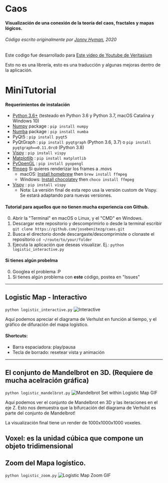 # Caos
#### Visualización de una conexión de la teoría del caos, fractales y mapas lógicos.
###### Código escrito originalmente por [Jonny Hyman](https://www.jonnyhyman.com), 2020

Este codigo fue desarrollado para [Este video de Youtube de Veritasium](https://www.youtube.com/watch?v=EOvLhZPevm0)

Esto no es una librería, esto es una traducción y algunas mejoras dentro de la aplicación.

# MiniTutorial

#### Requerimientos de instalación
- [Python 3.6+](https://www.anaconda.com/distribution/) (testeado en Python 3.6 y Python 3.7, macOS Catalina y Windows 10)
- [Numpy](https://numpy.org) package : `pip install numpy`
- [Numba](https://numba.pydata.org) package : `pip install numba`
- PyQt5 : `pip install pyqt5`
- PyQtGraph : `pip install pyqtgraph` (Python 3.6, 3.7) o `pip install pyqtgraph==0.11.0rc0` (Python 3.8)
- [Vispy](http://vispy.org) : `pip install vispy`
- [Matplotlib](https://matplotlib.org) : `pip install matplotlib`
- [PyOpenGL](https://pypi.org/project/PyOpenGL/) : `pip install pyopengl`
- [ffmpeg](https://www.ffmpeg.org) Si quieres renderizar los frames a .movs
  - macOS: [Install homebrew](https://brew.sh) then `brew install ffmpeg`
  - Windows: [Install chocolatey](https://chocolatey.org) then `choco install ffmpeg`
- [Vispy](http://vispy.org) : `pip install vispy`
  - Nota: La versión final de esta repo usa la versión custom de Vispy. Se estará adaptando para nuevas versiones.

#### Tutorial para aquellos que no tienen mucha experiencia con Github.
0. Abrir la "Terminal" en macOS o Linux, y el "CMD" en Windows.
1. Descargar este repositorio y descomprimirlo o desde la terminal escribir `git clone https://github.com/josebenitezg/caos.git`
2. Busca el directorio donde descargaste/descomprimiste o clonaste el repositorio `cd ~/route/to/your/folder`
3. Ejecuta la aplicación que deseas visualizar. Ej.: `python logistic_interactive.py`

#### Si tienes algún probelma
0. Googlea el problema :P
1. Si tienes algún problema con **este** código, postea en "Issues"

----

## Logistic Map - Interactivo
`python logistic_interactive.py`
![Interactive](https://github.com/jonnyhyman/Chaos/blob/master/images/logistic-interactive.png?raw=true)


Aquí podemos apreciar el diagrama de Verhulst en función al tiempo, y el gráfico de difuración del mapa logístico.

#### Shortcuts:
- Barra espaciadora: play/pausa
- Tecla de borrado: resetear vista y animación

----

## El conjunto de Mandelbrot en 3D. (Requiere de mucha acelración gráfica)
`python logistic_mandelbrot.py`
![Mandelbrot Set within Logistic Map GIF](https://github.com/jonnyhyman/Chaos/blob/master/images/logistic-mandelbrot.gif?raw=true)

Aquí podemos ver el conjunto de Mandelbrot en 3D y las iteraciones en el eje Z. Esto nos demuestra que la bifurcación del diagrama de Verhulst es parte del conjunto de Mandelbrot!

La visualización final tiene un render de 1000x1000x1000 voxeles.

Voxel: es la unidad cúbica que compone un objeto tridimensional
----

## Zoom del Mapa logístico.
`python logistic_zoom.py`
![Logistic Map Zoom GIF](https://github.com/jonnyhyman/Chaos/blob/master/images/logistic-zoom.gif?raw=true)


